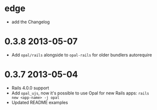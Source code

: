 # edge

- add the Changelog

# 0.3.8 2013-05-07

- Add `opal/rails` alongside to `opal-rails` for older bundlers autorequire


# 0.3.7 2013-05-04

- Rails 4.0.0 support
- Add `opal_ujs`, now it's possible to use Opal for new Rails apps: `rails new <app-name> -j opal`
- Updated README examples

